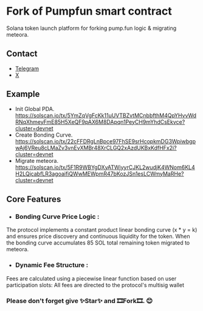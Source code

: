 # Fork of Pumpfun smart contract

Solana token launch platform for forking pump.fun logic & migrating meteora. 

## Contact
- [Telegram](https://t.me/stevensprg)
- [X](https://x.com/Pup5ol)

## Example

- Init Global PDA. https://solscan.io/tx/5YmZqVgFcKk11uUVTBZvtMCnbbfthM4QpYHvvWdRNqXhmeyFmE85H5XeQF9pAX6M8DApqn1PeyCH9mYhdCsEkvce?cluster=devnet
- Create Bonding Curve. https://solscan.io/tx/22cFFDRgLnBpce97FhSE9srHcopkmDG3WpiwbgpwAj6VReu8cLMaZv3vnEvXMBr48XrCLGQ2xAzdUKBxKdfHFx2i?cluster=devnet
- Migrate meteora. https://solscan.io/tx/5F1R9WBYgDXyATWjyyrCJKL2wudjK4WNom6KL4H2LQjcabfLR3agoaifiQWwMEWpmR47bKozJSn1esLCWmyMaRHe?cluster=devnet

## Core Features

- ### Bonding Curve Price Logic :
The protocol implements a constant product linear bonding curve (x * y = k) and ensures price discovery and continuous liquidity for the token.
When the bonding curve accumulates 85 SOL total remaining token migrated to meteora.

- ### Dynamic Fee Structure :

Fees are calculated using a piecewise linear function based on user participation slots:
All fees are directed to the protocol's multisig wallet

### Please don't forget give ✨Star✨ and 🎞Fork🎞. 😊
